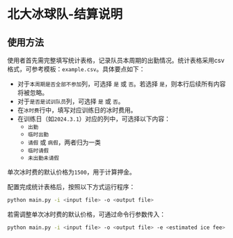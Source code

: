 # 北大冰球队-结算说明

## 使用方法

使用者首先需完整填写统计表格，记录队员本周期的出勤情况。统计表格采用csv格式，可参考模板：`example.csv`。具体要点如下：

- 对于`本周期是否全部不参加`列，可选择 `是` 或 `否`。若选择 `是`，则本行后续所有内容将被忽略。
- 对于`是否是试训队员`列，可选择 `是` 或 `否`。
- 在`冰时费`行中，填写对应训练日的冰时费用。
- 在训练日（如`2024.3.1`）对应的列中，可选择以下内容：
  - `出勤`
  - `临时出勤`
  - `请假` 或 `病假`，两者归为一类
  - `临时请假`
  - `未出勤未请假`

单次冰时费的默认价格为`1500`，用于计算押金。

配置完成统计表格后，按照以下方式运行程序：
```bash
python main.py -i <input file> -o <output file>
```

若需调整单次冰时费的默认价格，可通过命令行参数传入：
```bash
python main.py -i <input file> -o <output file> -e <estimated ice fee>
```
